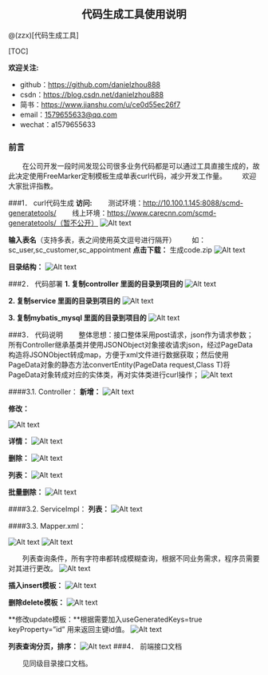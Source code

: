 <h2><center>代码生成工具使用说明</center></h2>
@(zzx)[代码生成工具]


[TOC]

**欢迎关注:**
* github：https://github.com/danielzhou888
* csdn：https://blog.csdn.net/danielzhou888
* 简书：https://www.jianshu.com/u/ce0d55ec26f7
* email：1579655633@qq.com 
* wechat：a1579655633 


### 前言
&emsp;&emsp;在公司开发一段时间发现公司很多业务代码都是可以通过工具直接生成的，故此决定使用FreeMarker定制模板生成单表curl代码，减少开发工作量。
&emsp;&emsp;欢迎大家批评指教。

###1．	curl代码生成
**访问:**
&emsp;&emsp;测试环境：http://10.100.1.145:8088/scmd-generatetools/
&emsp;&emsp;线上环境：https://www.carecnn.com/scmd-generatetools/（暂不公开）
![Alt text](./_[{[6ZW{609NMXRSTGD74@V.png)


 **输入表名**（支持多表，表之间使用英文逗号进行隔开）
 &emsp;&emsp;如：sc_user,sc_customer,sc_appointment
**点击下载：**    生成code.zip
![Alt text](./9YVJ$ROQ9K2G}V8Y`_NHV.png)


**目录结构：** 
![Alt text](./@SSHSAD$$VOKCAK9{}7LJA.png)



###2．	代码部署
**1.	复制controller 里面的目录到项目的**
![Alt text](./_0RC7Q36D8O@A9HCM@N9V1.png)
 
**2.	复制service 里面的目录到项目的**
![Alt text](./HI_W7E4WW6[Y9KK2CB5.png)
 
**3.	复制mybatis_mysql 里面的目录到项目的**
![Alt text](./VRYGURWPV`HY__FYXTW70.png)

 
###3．	代码说明
&emsp;&emsp;整体思想：接口整体采用post请求，json作为请求参数；所有Controller继承基类并使用JSONObject对象接收请求json，经过PageData构造将JSONObject转成map，方便于xml文件进行数据获取；然后使用PageData对象的静态方法convertEntity(PageData request,Class<T> T)将PageData对象转成对应的实体类，再对实体类进行curl操作；
 ![Alt text](./4H~BR6C7BCJUUWUCANDZ4`Y.png)


####3.1.	Controller：
**新增：**
 ![Alt text](./GX6L7XM{WTL~XM4_$$}MFTB.png)

**修改：**
 
![Alt text](./5WAJSIKN37N3K{EKHIOD0.png)


**详情：**
![Alt text](./TBSU[V`$5X]7OOOWR3B4]UV.png)

 
**删除：**
![Alt text](./CI`}[RI1BGG22~QJOB5SL94.png)


 
**列表：**
![Alt text](./JPC`7Z[@_PCX5}MI}@WB3A.png)

 
**批量删除：**
![Alt text](./~HQ188V8O`NK6F$MN}6T.png)

 
####3.2.	ServiceImpl：
**列表：**
![Alt text](./JZY69_H[~RYOYVM]Q6KRB.png)

####3.3.	Mapper.xml：
 
 ![Alt text](./`K[Y{@AUA5W@GDS2{`54Y.png)
 ![Alt text](./5NAGGQ`30P30_U1VX2FO}E1.png)


 &emsp;&emsp;列表查询条件，所有字符串都转成模糊查询，根据不同业务需求，程序员需要对其进行更改。
![Alt text](./KFQ]8HSGYI6W1ET]MIK34.png)

 
**插入insert模板：**
 ![Alt text](./G_]$05XIP{}A8NPYMT_49WT.png)



**删除delete模板：**
![Alt text](./SY4]K31783L_`ISD6@42BS.png)

 
**修改update模板：**根据需要加入useGeneratedKeys=true  keyProperty=”id” 用来返回主键id值。
![Alt text](./QDQMHXE7KNKXAYTGM5RRYN.png)

 
**列表查询分页，排序：**
![Alt text](./@ZNQK}5ROSC_$~2I[F.png)
###4．	前端接口文档

&emsp;&emsp;见同级目录接口文档。

